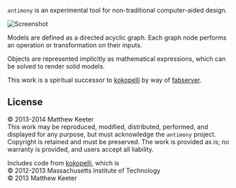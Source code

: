 `antimony` is an experimental tool for non-traditional computer-aided design.

![Screenshot](http://mattkeeter.com/projects/antimony/antimony.png)

Models are defined as a directed acyclic graph.  Each graph node performs an operation or transformation on their inputs.

Objects are represented implicitly as mathematical expressions, which can be solved to render solid models.

This work is a spiritual successor to [kokopelli](https://github.com/mkeeter/kokopelli)
by way of [fabserver](http://kokompe.cba.mit.edu).

## License
© 2013-2014 Matthew Keeter  
This work may be reproduced, modified, distributed, performed, and displayed for any purpose, but must acknowledge the `antimony` project. Copyright is retained and must be preserved. The work is provided as is; no warranty is provided, and users accept all liability.

Includes code from [kokopelli](https://github.com/mkeeter/kokopelli), which is  
© 2012-2013 Massachusetts Institute of Technology  
© 2013 Matthew Keeter
